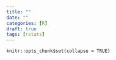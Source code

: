 ```yaml
---
title: ""
date: ""
categories: [R] 
draft: true
tags: [rstats]
---
```


```{r setup, include=FALSE}
knitr::opts_chunk$set(collapse = TRUE)
```

